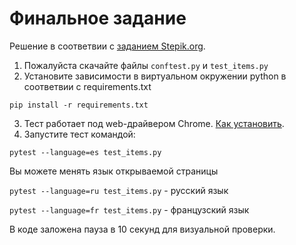# Финальное задание 
Решение в соответвии с [заданием Stepik.org](https://stepik.org/lesson/237240/step/9?unit=209628).
1. Пожалуйста скачайте файлы `conftest.py` и `test_items.py`
2. Установите зависимости в виртуальном окружении python в соответвии с requirements.txt
  
  `pip install -r requirements.txt`

3. Тест работает под web-драйвером Chrome. [Как установить](https://stepik.org/lesson/25969/).
4. Запустите тест командой: 

  `pytest --language=es test_items.py`
  
  Вы можете менять язык открываемой страницы 
  
  `pytest --language=ru test_items.py` - русский язык
  
  `pytest --language=fr test_items.py` - французский язык

В коде заложена пауза в 10 секунд для визуальной проверки.
